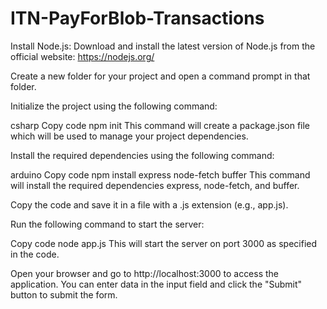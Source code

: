 # ITN-PayForBlob-Transactions
Install Node.js: Download and install the latest version of Node.js from the official website: https://nodejs.org/

Create a new folder for your project and open a command prompt in that folder.

Initialize the project using the following command:

csharp
Copy code
npm init
This command will create a package.json file which will be used to manage your project dependencies.

Install the required dependencies using the following command:

arduino
Copy code
npm install express node-fetch buffer
This command will install the required dependencies express, node-fetch, and buffer.

Copy the code and save it in a file with a .js extension (e.g., app.js).

Run the following command to start the server:

Copy code
node app.js
This will start the server on port 3000 as specified in the code.

Open your browser and go to http://localhost:3000 to access the application. You can enter data in the input field and click the "Submit" button to submit the form.
